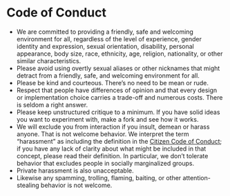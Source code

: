 # Code of Conduct

- We are committed to providing a friendly, safe and welcoming environment for
  all, regardless of the level of experience, gender identity and expression,
  sexual orientation, disability, personal appearance, body size, race,
  ethnicity, age, religion, nationality, or other similar characteristics.
- Please avoid using overtly sexual aliases or other nicknames that might
  detract from a friendly, safe, and welcoming environment for all.
- Please be kind and courteous. There’s no need to be mean or rude.
- Respect that people have differences of opinion and that every design or
  implementation choice carries a trade-off and numerous costs. There is seldom
  a right answer.
- Please keep unstructured critique to a minimum. If you have solid ideas you
  want to experiment with, make a fork and see how it works.
- We will exclude you from interaction if you insult, demean or harass anyone.
  That is not welcome behavior. We interpret the term “harassment” as including
  the definition in the
  [Citizen Code of Conduct](https://github.com/stumpsyn/policies/blob/master/citizen_code_of_conduct.md);
  if you have any lack of clarity about what might be included in that concept,
  please read their definition. In particular, we don’t tolerate behavior that
  excludes people in socially marginalized groups.
- Private harassment is also unacceptable.
- Likewise any spamming, trolling, flaming, baiting, or other attention-stealing
  behavior is not welcome.
